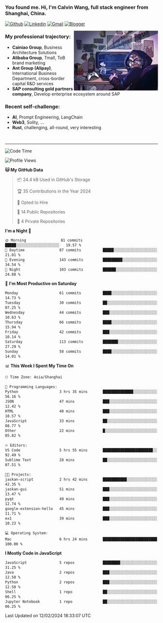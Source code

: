 <!-- Greeting -->
### You found me. Hi, I'm Calvin Wang, full stack engineer from Shanghai, China.

[![Github](https://img.shields.io/badge/-Github-000?style=flat&logo=Github&logoColor=white)](https://github.com/wangjunneil)
[![Linkedin](https://img.shields.io/badge/-LinkedIn-blue?style=flat&logo=Linkedin&logoColor=white)](https://www.linkedin.com/in/wangjunneil/)
[![Gmail](https://img.shields.io/badge/-Gmail-c14438?style=flat&logo=Gmail&logoColor=white)](mailto:wangjunneil@gmail.com)
[![Blogger](https://img.shields.io/badge/-Blogger-gray?style=flat&logo=Blogger&logoColor=white)](https://www.wangjun.dev)

<!--Introduction -->

<img align="right" alt="img" src="https://raw.githubusercontent.com/wangjunneil/wangjunneil/main/imgs/cover_image.png" width="55%" height="auto" />

### My professional trajectory: 
- **Cainiao Group**, Business Architecture Solutions
- **Alibaba Group**, Tmall, ToB brand marketing
- **Ant Group (Alipay)**, International Business Department, cross-border capital R&D services
- **SAP consulting gold partners company**, Develop enterprise ecosystem around SAP
### Recent self-challenge:
- **AI**, Prompt Engineering, LangChain
- **Web3**, Solity, ...
- **Rust**, challenging, all-round, very interesting

<br/>

---
<!-- Your badges -->

<!--START_SECTION:waka-->
![Code Time](http://img.shields.io/badge/Code%20Time-114%20hrs%206%20mins-blue)

![Profile Views](http://img.shields.io/badge/Profile%20Views-0-blue)

**🐱 My GitHub Data** 

> 📦 24.4 kB Used in GitHub's Storage 
 > 
> 🏆 35 Contributions in the Year 2024
 > 
> 💼 Opted to Hire
 > 
> 📜 14 Public Repositories 
 > 
> 🔑 4 Private Repositories 
 > 
**I'm a Night 🦉** 

```text
🌞 Morning                81 commits          █████░░░░░░░░░░░░░░░░░░░░   19.57 % 
🌆 Daytime                87 commits          █████░░░░░░░░░░░░░░░░░░░░   21.01 % 
🌃 Evening                143 commits         █████████░░░░░░░░░░░░░░░░   34.54 % 
🌙 Night                  103 commits         ██████░░░░░░░░░░░░░░░░░░░   24.88 % 
```
📅 **I'm Most Productive on Saturday** 

```text
Monday                   61 commits          ████░░░░░░░░░░░░░░░░░░░░░   14.73 % 
Tuesday                  30 commits          ██░░░░░░░░░░░░░░░░░░░░░░░   07.25 % 
Wednesday                44 commits          ███░░░░░░░░░░░░░░░░░░░░░░   10.63 % 
Thursday                 66 commits          ████░░░░░░░░░░░░░░░░░░░░░   15.94 % 
Friday                   42 commits          ███░░░░░░░░░░░░░░░░░░░░░░   10.14 % 
Saturday                 113 commits         ███████░░░░░░░░░░░░░░░░░░   27.29 % 
Sunday                   58 commits          ████░░░░░░░░░░░░░░░░░░░░░   14.01 % 
```


📊 **This Week I Spent My Time On** 

```text
🕑︎ Time Zone: Asia/Shanghai

💬 Programming Languages: 
Python                   3 hrs 35 mins       ██████████████░░░░░░░░░░░   56.16 % 
JSON                     47 mins             ███░░░░░░░░░░░░░░░░░░░░░░   12.42 % 
HTML                     40 mins             ███░░░░░░░░░░░░░░░░░░░░░░   10.57 % 
JavaScript               33 mins             ██░░░░░░░░░░░░░░░░░░░░░░░   08.77 % 
Other                    22 mins             █░░░░░░░░░░░░░░░░░░░░░░░░   05.82 % 

🔥 Editors: 
VS Code                  5 hrs 55 mins       ███████████████████████░░   92.49 % 
Sublime Text             28 mins             ██░░░░░░░░░░░░░░░░░░░░░░░   07.51 % 

🐱‍💻 Projects: 
jaskan-script            2 hrs 42 mins       ███████████░░░░░░░░░░░░░░   42.35 % 
jaskan-gui               51 mins             ███░░░░░░░░░░░░░░░░░░░░░░   13.47 % 
pyqt                     49 mins             ███░░░░░░░░░░░░░░░░░░░░░░   12.74 % 
google-extension-hello   45 mins             ███░░░░░░░░░░░░░░░░░░░░░░   11.71 % 
ex1                      39 mins             ███░░░░░░░░░░░░░░░░░░░░░░   10.23 % 

💻 Operating System: 
Mac                      6 hrs 24 mins       █████████████████████████   100.00 % 
```

**I Mostly Code in JavaScript** 

```text
JavaScript               5 repos             ████████░░░░░░░░░░░░░░░░░   31.25 % 
Java                     2 repos             ███░░░░░░░░░░░░░░░░░░░░░░   12.50 % 
Python                   2 repos             ███░░░░░░░░░░░░░░░░░░░░░░   12.50 % 
Shell                    1 repo              ██░░░░░░░░░░░░░░░░░░░░░░░   06.25 % 
Jupyter Notebook         1 repo              ██░░░░░░░░░░░░░░░░░░░░░░░   06.25 % 
```




 Last Updated on 12/02/2024 18:33:07 UTC
<!--END_SECTION:waka-->
